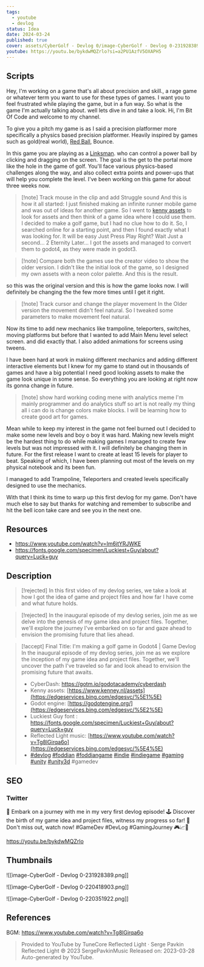 ```yaml
---
tags:
  - youtube
  - devlog
status: Idea
date: 2024-03-24
published: true
cover: assets/CyberGolf - Devlog 0/image-CyberGolf - Devlog 0-231928389.png
youtube: https://youtu.be/bykdwMQZrlo?si=a2PU1AzfV5OXAPH5
---
```

## Scripts
Hey, I'm working on a game that's all about precision and skill., a rage game or whatever term you want to use for these types of games. I want you to feel frustrated while playing the game, but in a fun way. So what is the game I'm actually talking about. well lets dive in and take a look. Hi, I'm Bit Of Code and welcome to my channel.

To give you a pitch my game is as I said a precision platformer more specifically a physics based precision platformer.  Heavily inspired by games such as gold(real world), [Red Ball](https://red-ball4.com/), Bounce.

In this game you are playing as a [Linksman](https://www.google.com/search?q=linksman&sourceid=chrome&ie=UTF-8). who can control a power ball by clicking and dragging on the screen. The goal is the get to the portal more like the hole in the game of golf. You'll face various physics-based challenges along the way, and also collect extra points and power-ups that will help you complete the level. I've been working on this game for about three weeks now. 

> [!note] Track mouse in the clip and add  Struggle sound
And this is how it all started: I just finished making an infinite runner mobile game and was out of ideas for another game. So I went to [kenny assets](https://www.kenney.nl/assets) to look for assets and then think of a game idea where I could use them. I decided to make a golf game, but I had no clue how to do it. So, I searched online for a starting point, and then I found exactly what I was looking for. It will be easy Just Press Play Right? Wait Just a second...   2 Eternity Later...
I got the assets and managed to convert them to godot4, as they were made in godot3.

> [!note] Compare both the games use the creator video to show the older version.
I didn't like the initial look of the game, so I designed my own assets with a neon color palette. And this is the result.

so this was the original version and this is how the game looks now. I will definitely be changing the the few more times until I get it right. 

> [!note] Track cursor and change the player movement 
In the Older version the movement didn't feel natural. So I tweaked some parameters to make movement feel natural.  

Now its time to add new mechanics like trampoline, teleporters, switches, moving platforms but before that I wanted to add Main Menu level select screen. and did exactly that. I also added animations for screens using tweens.

I have been hard at work in making different mechanics and adding different interactive elements but I knew for my game to stand out in thousands of games and have a big potential I need good looking assets to make the game look unique in some sense. So everything you are looking at right now its gonna change in future. 

> [!note] show hard working coding mene with analytics meme
I'm mainly programmer and do analytics stuff so art is not really my thing all i can do is change colors make blocks. I will be learning how to create good art for games.

Mean while to keep my interest in the game not feel burned out I decided to make some new levels and boy o boy it was hard. Making new levels might be the hardest thing to do while making games I managed to create few levels but was not impressed with it. I will definitely be changing them in future. For the first release I want to create at least 15 levels for player to beat.  Speaking of which, I have been planning out most of the levels on my physical notebook and its been fun.

I managed to add Trampoline, Teleporters and created levels specifically designed to use the mechanics.

With that I think its time to warp up this first devlog for my game. Don't have much else to say but thanks for watching and remember to subscribe and hit the bell icon take care and see you in the next one. 

## Resources
- https://www.youtube.com/watch?v=Im6itYRJWKE
- https://fonts.google.com/specimen/Luckiest+Guy/about?query=Luck+guy

## Description

> [!rejected] In this first video of my devlog series, we take a look at how I got the idea of game and project files and how far I have come and what future holds.

> [!rejected] In the inaugural episode of my devlog series, join me as we delve into the genesis of my game idea and project files. Together, we'll explore the journey I've embarked on so far and gaze ahead to envision the promising future that lies ahead.

> [!accept] Final
> Title: I'm making a golf game in Godot4 | Game Devlog
>  In the inaugural episode of my devlog series, join me as we explore the inception of my game idea and project files. Together, we'll uncover the path I've traveled so far and look ahead to envision the promising future that awaits. 
>  - CyberDash: https://gotm.io/godotacademy/cyberdash
> - Kenny assets: [https://www.kenney.nl/assets](https://edgeservices.bing.com/edgesvc/%5E1%5E)
> - Godot engine: [https://godotengine.org/](https://edgeservices.bing.com/edgesvc/%5E2%5E)
> - Luckiest Guy font : https://fonts.google.com/specimen/Luckiest+Guy/about?query=Luck+guy
> - Reflected Light music: [https://www.youtube.com/watch?v=Tg8lGirqa6o](https://edgeservices.bing.com/edgesvc/%5E4%5E)
> - [#devlog](https://www.youtube.com/hashtag/devlog) [#foddian](https://www.youtube.com/hashtag/foddian) [#foddiangame](https://www.youtube.com/hashtag/foddiangame) [#indie](https://www.youtube.com/hashtag/indie) [#indiegame](https://www.youtube.com/hashtag/indiegame) [#gaming](https://www.youtube.com/hashtag/gaming) [#unity](https://www.youtube.com/hashtag/unity) [#unity3d](https://www.youtube.com/hashtag/unity3d) #gamedev


## SEO
### Twitter
🚀 Embark on a journey with me in my very first devlog episode! 🕹️ Discover the birth of my game idea and project files, witness my progress so far! 🌟 Don't miss out, watch now! #GameDev #DevLog #GamingJourney 🎮📈🔮

https://youtu.be/bykdwMQZrlo



## Thumbnails

![[image-CyberGolf - Devlog 0-231928389.png]]


![[image-CyberGolf - Devlog 0-220418903.png]]

![[image-CyberGolf - Devlog 0-220351922.png]]



## References 

BGM: https://www.youtube.com/watch?v=Tg8lGirqa6o
> Provided to YouTube by TuneCore Reflected Light · Serge Pavkin Reflected Light ℗ 2023 SergePavkinMusic Released on: 2023-03-28 Auto-generated by YouTube.


